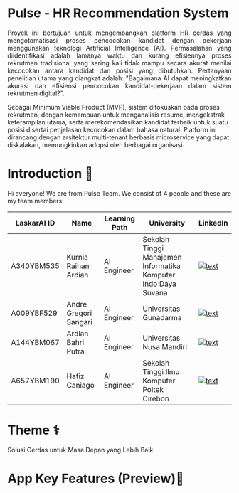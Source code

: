 # Pulse - HR Recommendation System

<p align="justify"> 
Proyek ini bertujuan untuk mengembangkan platform HR cerdas yang mengotomatisasi proses pencocokan kandidat dengan pekerjaan menggunakan teknologi Artificial Intelligence (AI). Permasalahan yang diidentifikasi adalah lamanya waktu dan kurang efisiennya proses rekrutmen tradisional yang sering kali tidak mampu secara akurat menilai kecocokan antara kandidat dan posisi yang dibutuhkan. Pertanyaan penelitian utama yang diangkat adalah: "Bagaimana AI dapat meningkatkan akurasi dan efisiensi pencocokan kandidat-pekerjaan dalam sistem rekrutmen digital?".

Sebagai Minimum Viable Product (MVP), sistem difokuskan pada proses rekrutmen, dengan kemampuan untuk menganalisis resume, mengekstrak keterampilan utama, serta merekomendasikan kandidat terbaik untuk suatu posisi disertai penjelasan kecocokan dalam bahasa natural. Platform ini dirancang dengan arsitektur multi-tenant berbasis microservice yang dapat diskalakan, memungkinkan adopsi oleh berbagai organisasi.
</p>

# Introduction 👋

Hi everyone! We are from Pulse Team. We consist of 4 people and these are my team members:

| LaskarAI ID | Name | Learning Path | University |LinkedIn |
| ---      | ---       | ---       | ---       | ---       |
| A340YBM535 | Kurnia Raihan Ardian | AI Engineer | Sekolah Tinggi Manajemen Informatika Komputer Indo Daya Suvana | [![text](https://img.shields.io/badge/LinkedIn-0077B5?style=for-the-badge&logo=linkedin&logoColor=white)](https://www.linkedin.com/in/kurnia-raihan-ardila-49aa4913b/) |
| A009YBF529 | Andre Gregori Sangari | AI Engineer | Universitas Gunadarma | [![text](https://img.shields.io/badge/LinkedIn-0077B5?style=for-the-badge&logo=linkedin&logoColor=white)](https://www.linkedin.com/in/andregregs/) |
| A144YBM067 | Ardian Bahri Putra | AI Engineer | Universitas Nusa Mandiri | [![text](https://img.shields.io/badge/LinkedIn-0077B5?style=for-the-badge&logo=linkedin&logoColor=white)](https://www.linkedin.com/in/ardian-bahri-putra-197357214/) |
| A657YBM190 | Hafiz Caniago | AI Engineer | Sekolah Tinggi Ilmu Komputer Poltek Cirebon | [![text](https://img.shields.io/badge/LinkedIn-0077B5?style=for-the-badge&logo=linkedin&logoColor=white)](https://www.linkedin.com/in/hafiz-caniago/) |

# Theme ⚕️
Solusi Cerdas untuk Masa Depan yang Lebih Baik

# App Key Features (Preview)📱
